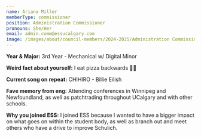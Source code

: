 ```yaml
---
name: Ariana Miller
memberType: commissioner
position: Administration Commissioner
pronouns: She/Her
email: admin.comm@essucalgary.com
image: /images/about/council-members/2024-2025/Administration Commissioner.jpg
---
```


**Year & Major:** 3rd Year - Mechanical w/ Digital Minor

**Weird fact about yourself:** I eat pizza backwards 🍕🔙

**Current song on repeat:** CHIHIRO - Billie Eilish

**Fave memory from eng:** Attending conferences in Winnipeg and Newfoundland, as well as patchtrading throughout UCalgary and with other schools.

**Why you joined ESS:** I joined ESS because I wanted to have a bigger impact on what goes on within the student body, as well as branch out and meet others who have a drive to improve Schulich.
